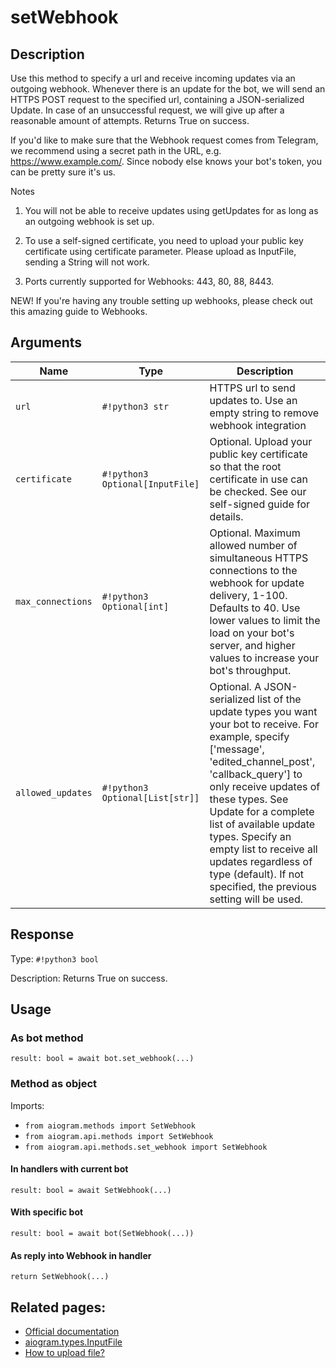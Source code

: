 # setWebhook

## Description

Use this method to specify a url and receive incoming updates via an outgoing webhook. Whenever there is an update for the bot, we will send an HTTPS POST request to the specified url, containing a JSON-serialized Update. In case of an unsuccessful request, we will give up after a reasonable amount of attempts. Returns True on success.

If you'd like to make sure that the Webhook request comes from Telegram, we recommend using a secret path in the URL, e.g. https://www.example.com/<token>. Since nobody else knows your bot's token, you can be pretty sure it's us.

Notes

1. You will not be able to receive updates using getUpdates for as long as an outgoing webhook is set up.

2. To use a self-signed certificate, you need to upload your public key certificate using certificate parameter. Please upload as InputFile, sending a String will not work.

3. Ports currently supported for Webhooks: 443, 80, 88, 8443.

NEW! If you're having any trouble setting up webhooks, please check out this amazing guide to Webhooks.


## Arguments

| Name | Type | Description |
| - | - | - |
| `url` | `#!python3 str` | HTTPS url to send updates to. Use an empty string to remove webhook integration |
| `certificate` | `#!python3 Optional[InputFile]` | Optional. Upload your public key certificate so that the root certificate in use can be checked. See our self-signed guide for details. |
| `max_connections` | `#!python3 Optional[int]` | Optional. Maximum allowed number of simultaneous HTTPS connections to the webhook for update delivery, 1-100. Defaults to 40. Use lower values to limit the load on your bot's server, and higher values to increase your bot's throughput. |
| `allowed_updates` | `#!python3 Optional[List[str]]` | Optional. A JSON-serialized list of the update types you want your bot to receive. For example, specify ['message', 'edited_channel_post', 'callback_query'] to only receive updates of these types. See Update for a complete list of available update types. Specify an empty list to receive all updates regardless of type (default). If not specified, the previous setting will be used. |



## Response

Type: `#!python3 bool`

Description: Returns True on success.


## Usage

### As bot method

```python3
result: bool = await bot.set_webhook(...)
```

### Method as object

Imports:

- `from aiogram.methods import SetWebhook`
- `from aiogram.api.methods import SetWebhook`
- `from aiogram.api.methods.set_webhook import SetWebhook`

#### In handlers with current bot
```python3
result: bool = await SetWebhook(...)
```

#### With specific bot
```python3
result: bool = await bot(SetWebhook(...))
```
#### As reply into Webhook in handler
```python3
return SetWebhook(...)
```


## Related pages:

- [Official documentation](https://core.telegram.org/bots/api#setwebhook)
- [aiogram.types.InputFile](../types/input_file.md)
- [How to upload file?](../sending_files.md)

